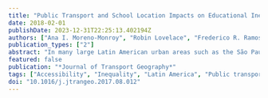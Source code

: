 ```yaml
---
title: "Public Transport and School Location Impacts on Educational Inequalities: Insights from São Paulo"
date: 2018-02-01
publishDate: 2023-12-31T22:25:13.402194Z
authors: ["Ana I. Moreno-Monroy", "Robin Lovelace", "Frederico R. Ramos"]
publication_types: ["2"]
abstract: "In many large Latin American urban areas such as the São Paulo Metropolitan Region (SPMR), growing social and economic inequalities are embedded through high spatial inequality in the provision of state schools and affordable public transport to these schools. This paper sheds light on the transport-education inequality nexus with reference to school accessibility by public transport in the SPMR. To assess school accessibility, we develop an accessibility index which combines information on the spatial distribution of adolescents, the location of existing schools, and the public transport provision serving the school catchment area into a single measure. The index is used to measure school accessibility locally across 633 areas within the SPMR. We use the index to simulate the impact of a policy aiming at increasing the centralisation of public secondary education provision, and find that it negatively affects public transport accessibility for students with the lowest levels of accessibility. These results illustrate how existing inequalities can be amplified by variable accessibility to schools across income groups and geographical space. The research suggests that educational inequality impacts of school agglomeration policies should be considered before centralisation takes place."
featured: false
publication: "*Journal of Transport Geography*"
tags: ["Accessibility", "Inequality", "Latin America", "Public transport", "Schools"]
doi: "10.1016/j.jtrangeo.2017.08.012"
---
```


